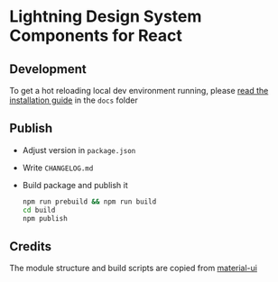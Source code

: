 # Lightning Design System Components for React

## Development

To get a hot reloading local dev environment running, please [read the installation guide](docs/README.md) in the `docs` folder

## Publish

- Adjust version in `package.json`
- Write `CHANGELOG.md`
- Build package and publish it

    ```sh
    npm run prebuild && npm run build
    cd build
    npm publish
    ```

## Credits

The module structure and build scripts are copied from [material-ui](https://github.com/callemall/material-ui)
